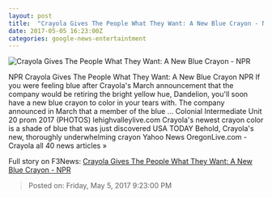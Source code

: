 ```yaml
---
layout: post
title:  "Crayola Gives The People What They Want: A New Blue Crayon - NPR"
date: 2017-05-05 16:23:00Z
categories: google-news-entertaintment
---
```


![Crayola Gives The People What They Want: A New Blue Crayon - NPR](https://media.npr.org/assets/img/2017/05/05/yinmnbluecrayon-lablifestyle_digital_01_wide-150368297b430e761215845d0061385cdb1dd5ed.jpg?s=1400)

NPR Crayola Gives The People What They Want: A New Blue Crayon NPR If you were feeling blue after Crayola's March announcement that the company would be retiring the bright yellow hue, Dandelion, you'll soon have a new blue crayon to color in your tears with. The company announced in March that a member of the blue ... Colonial Intermediate Unit 20 prom 2017 (PHOTOS) lehighvalleylive.com Crayola's newest crayon color is a shade of blue that was just discovered USA TODAY Behold, Crayola's new, thoroughly underwhelming crayon Yahoo News OregonLive.com - Crayola all 40 news articles »


Full story on F3News: [Crayola Gives The People What They Want: A New Blue Crayon - NPR](http://www.f3nws.com/n/cWmrPD)

> Posted on: Friday, May 5, 2017 9:23:00 PM
